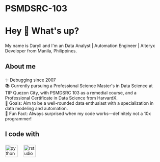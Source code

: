 # PSMDSRC-103

<h1 align="left">Hey 👋 What's up?</h1>

###

<p align="left">My name is Daryll and I'm an Data Analyst | Automation Engineer | Alteryx Developer from Manila, Philippines.</p>

###

<h2 align="left">About me</h2>

###

<p align="left">✨ Debugging since 2007<br>📚 Currently pursuing a Professional Science Master's in Data Science at TIP Quezon City, with PSMDSRC 103 as a remedial course, and a Professional Certificate in Data Science from HarvardX.<br>🎯 Goals: Aim to be a well-rounded data enthusiast with a specialization in data modeling and automation.<br>🎲 Fun Fact: Always surprised when my code works—definitely not a 10x programmer!</p>

###

<h2 align="left">I code with</h2>

###

<div align="left">
  <img src="https://cdn.jsdelivr.net/gh/devicons/devicon/icons/python/python-original.svg" height="40" alt="python logo"  />
  <img width="12" />
  <img src="https://cdn.jsdelivr.net/gh/devicons/devicon/icons/rstudio/rstudio-original.svg" height="40" alt="rstudio logo"  />
</div>

###
